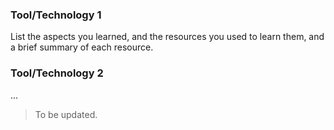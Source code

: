 ### Tool/Technology 1

List the aspects you learned, and the resources you used to learn them, and a brief summary of each resource.

### Tool/Technology 2

...

> To be updated.